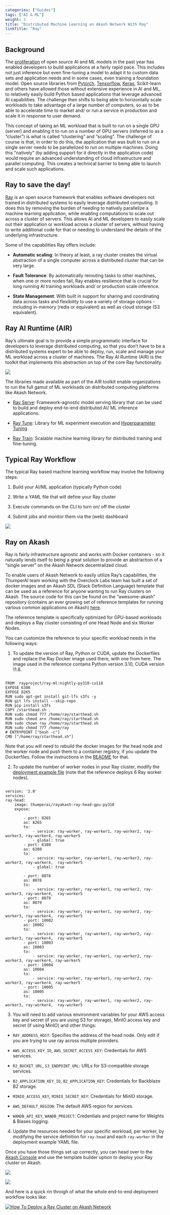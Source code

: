 ```yaml
---
categories: ["Guides"]
tags: ["AI & ML"]
weight: 1
title: "Distributed Machine Learning on Akash Network With Ray"
linkTitle: "Ray"
---
```


## Background

The [proliferation](https://akash.network/blog/the-fast-evolving-ai-landscape/) of open source AI and ML models in the past year has enabled developers to build applications at a fairly rapid pace. This includes not just inference but even fine-tuning a model to adapt it to custom data sets and application needs and in some cases, even training a foundation model. Open source libraries from [Pytorch](https://pytorch.org/), [Tensorflow](https://www.tensorflow.org/), [Keras](https://keras.io/), Scikit-learn and others have allowed those without extensive experience in AI and ML, to relatively easily build Python based applications that leverage advanced AI capabilities. The challenge then shifts to being able to horizontally scale workloads to take advantage of a large number of computers, so as to be able to accelerate time to market and/ or run a service in production and scale it in response to user demand.

This concept of taking an ML workload that is built to run on a single GPU (server) and enabling it to run on a number of GPU servers (referred to as a “cluster”) is what is called “clustering” and “scaling”. The challenge of course is that, in order to do this, the application that was built to run on a single server needs to be parallelized to run on multiple machines. Doing this “natively” (by adding support for it directly in the application code) would require an advanced understanding of cloud infrastructure and parallel computing. This creates a technical barrier to being able to launch and scale such applications.

## Ray to save the day!

[Ray](https://github.com/ray-project/ray) is an open source framework that enables software developers not trained in distributed systems to easily leverage distributed computing. It does this by removing the burden of needing to natively parallelize a machine learning application, while enabling computations to scale out across a cluster of servers. This allows AI and ML developers to easily scale out their application or workload across a cluster of servers, without having to write additional code for that or needing to understand the details of the underlying infrastructure.

Some of the capabilities Ray offers include:

- **Automatic scaling**: In theory at least, a ray cluster creates the virtual abstraction of a single computer across a distributed cluster that can be very large.

- **Fault Tolerance**: By automatically rerouting tasks to other machines, when one or more nodes fail, Ray enables resilience that is crucial for long running AI training workloads and/ or production scale inference.

- **State Management**: With built in support for sharing and coordinating data across tasks and flexibility to use a variety of storage options - including in-memory (redis or equivalent) as well as cloud storage (S3 equivalent).

## Ray AI Runtime (AIR)

Ray’s ultimate goal is to provide a simple programmatic interface for developers to leverage distributed computing, so that you don’t have to be a distributed systems expert to be able to deploy, run, scale and manage your ML workload across a cluster of machines. The Ray AI Runtime (AIR) is the toolkit that implements this abstraction on top of the core Ray functionality.

![](../../../assets/ray.png)

The libraries made available as part of the AIR toolkit enable organizations to run the full gamut of ML workloads on distributed computing platforms like Akash Network.

- [Ray Serve](https://docs.ray.io/en/latest/serve/index.html): Framework-agnostic model serving library that can be used to build and deploy end-to-end distributed AI/ ML inference applications.

- [Ray Tune](https://docs.ray.io/en/latest/tune/index.html): Library for ML experiment execution and [Hyperparameter Tuning](https://en.wikipedia.org/wiki/Hyperparameter_optimization).

- [Ray Train](https://docs.ray.io/en/latest/train/train.html): Scalable machine learning library for distributed training and fine-tuning.

## Typical Ray Workflow

The typical Ray based machine learning workflow may involve the following steps:

1. Build your AI/ML application (typically Python code)

2. Write a YAML file that will define your Ray cluster

3. Execute commands on the CLI to turn on/ off the cluster

4. Submit jobs and monitor them via the (web) dashboard

![](../../../assets/ray-work.png)

## Ray on Akash

Ray is fairly infrastructure agnostic and works with Docker containers - so it naturally lends itself to being a great solution to provide an abstraction of a “single server” on the Akash Network decentralized cloud.

To enable users of Akash Network to easily utilize Ray’s capabilities, the ThumperAI team working with the Overclock Labs team has built a set of docker images and an Akash SDL (Stack Definition Language) template that can be used as a reference for anyone wanting to run Ray clusters on Akash. The source code for this can be found on the “awesome-akash” repository (contains an ever growing set of reference templates for running various common applications on Akash) [here](https://github.com/akash-network/awesome-akash/tree/master/ray).

The reference template is specifically optimized for GPU-based workloads and deploys a Ray cluster consisting of one Head Node and six Worker Nodes.

You can customize the reference to your specific workload needs in the following ways:

1. To update the version of Ray, Python or CUDA, update the Dockerfiles and replace the Ray Docker image used there, with one from here. The image used in the reference contains Python version 3.10, CUDA version 11.8.

```

FROM  rayproject/ray-ml:nightly-py310-cu118
EXPOSE 6380
EXPOSE 8265
RUN sudo apt-get install git-lfs s3fs -y
RUN git lfs install --skip-repo
RUN pip install s3fs
COPY /starthead.sh .
RUN sudo chmod 777 /home/ray/starthead.sh
RUN sudo chmod a+x /home/ray/starthead.sh
RUN sudo chown ray /home/ray/starthead.sh
RUN sudo chmod 777 /home/ray
# ENTRYPOINT ["bash -c"]
CMD ["/home/ray/starthead.sh"]

```

Note that you will need to rebuild the docker images for the head node and the worker node and push them to a container registry, if you update the Dockerfiles. Follow the instructions in the [README](https://github.com/akash-network/awesome-akash/blob/master/ray/README.md) for that.

2. To update the number of worker nodes in your Ray cluster, modify the [deployment example file](https://github.com/akash-network/awesome-akash/blob/master/ray/deployment_example.yaml) (note that the reference deploys 6 Ray worker nodes).

```

version: '2.0'
services:
ray-head:
    image: thumperai/rayakash:ray-head-gpu-py310
    expose:

        - port: 8265
        as: 8265
        to:
            - service: ray-worker, ray-worker1, ray-worker2, ray-worker3, ray-worker4, ray-worker5
            - global: true
        - port: 6380
        as: 6380
        to:
            - service: ray-worker, ray-worker1, ray-worker2, ray-worker3, ray-worker4,  ray-worker5
            - global: true

        - port: 8078
        as: 8078
        to:
            - service: ray-worker, ray-worker1, ray-worker2, ray-worker3, ray-worker4,  ray-worker5
        - port: 8079
        as: 8079
        to:
            - service: ray-worker, ray-worker1, ray-worker2, ray-worker3, ray-worker4,  ray-worker5
        - port: 10002
        as: 10002
        to:
            - service: ray-worker, ray-worker1, ray-worker2, ray-worker3, ray-worker4,  ray-worker5
        - port: 10003
        as: 10003
        to:
            - service: ray-worker, ray-worker1, ray-worker2, ray-worker3, ray-worker4, ray-worker5
        - port: 10004
        as: 10004
        to:
            - service: ray-worker, ray-worker1, ray-worker2, ray-worker3, ray-worker4, ray-worker5
        - port: 10005
        as: 10005
        to:
            - service: ray-worker, ray-worker1, ray-worker2, ray-worker3, ray-worker4,  ray-worker5

```

3. You will need to add various environment variables for your AWS access key and secret (if you are using S3 for storage), MinIO access key and secret (if using MinIO) and other things:

- `RAY_ADDRESS_HOST`: Specifies the address of the head node. Only edit if you are trying to use ray across multiple providers.

- `AWS_ACCESS_KEY_ID`, `AWS_SECRET_ACCESS_KEY`: Credentials for AWS services.

- `R2_BUCKET_URL`, `S3_ENDPOINT_URL`: URLs for S3-compatible storage services.

- `B2_APPLICATION_KEY_ID`, `B2_APPLICATION_KEY`: Credentials for Backblaze B2 storage.

- `MINIO_ACCESS_KEY`, `MINIO_SECRET_KEY`: Credentials for MinIO storage.

- `AWS_DEFAULT_REGION`: The default AWS region for services.

- `WANDB_API_KEY`, `WANDB_PROJECT`: Credentials and project name for Weights & Biases logging.

4. Update the resources needed for your specific workload, per worker, by modifying the service definition for `ray-head` and each `ray-worker` in the deployment example YAML file.

Once you have those things set up correctly, you can head over to the [Akash Console](https://console.akash.network/) and use the template builder option to deploy your Ray cluster on Akash.

![](../../../assets/ray-akashconsole.png)

![](../../../assets/ray-akashconsoleyml.png)

And here is a quick rin throigh of what the whole end-to-end deployment workflow looks like:

[![How To Deploy a Ray Cluster on Akash Network](https://markdown-videos-api.jorgenkh.no/url?url=https%3A%2F%2Fwww.youtube.com%2Fwatch%3Fv%3DpRsDy6rBY_A)](https://www.youtube.com/watch?v=pRsDy6rBY_A)



